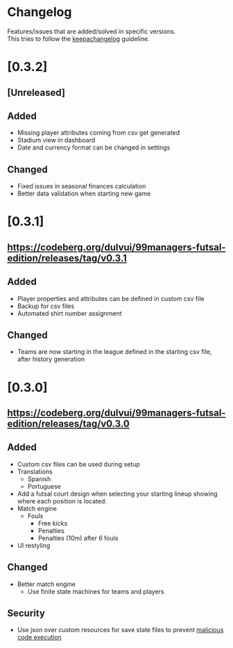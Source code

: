<!--
SPDX-FileCopyrightText: 2023 Simon Dalvai <info@simondalvai.org>

SPDX-License-Identifier: CC0-1.0
-->

# Changelog
Features/issues that are added/solved in specific versions.  
This tries to follow the [keepachangelog](https://keepachangelog.com/en/1.1.0/) guideline.
# [0.3.2]
## [Unreleased]

## Added
- Missing player attributes coming from csv get generated
- Stadium view in dashboard
- Date and currency format can be changed in settings

## Changed
- Fixed issues in seasonal finances calculation
- Better data validation when starting new game

# [0.3.1]
## https://codeberg.org/dulvui/99managers-futsal-edition/releases/tag/v0.3.1

## Added
- Player properties and attributes can be defined in custom csv file
- Backup for csv files
- Automated shirt number assignment

## Changed
- Teams are now starting in the league defined in the starting csv file, after history generation

# [0.3.0]
## https://codeberg.org/dulvui/99managers-futsal-edition/releases/tag/v0.3.0

## Added
- Custom csv files can be used during setup
- Translations
    - Spanish
    - Portuguese
- Add a futsal court design when selecting your starting lineup showing where each position is located.
- Match engine
    - Fouls
        - Free kicks
        - Penalties
        - Penalties (10m) after 6 fouls
- UI restyling

## Changed
- Better match engine
    - Use finite state machines for teams and players

## Security
- Use json over custom resources for save state files to prevent [malicious code execution](https://github.com/godotengine/godot-proposals/issues/4925)
